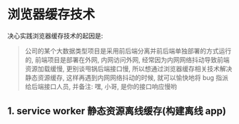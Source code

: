 # 浏览器缓存技术

决心实践浏览器缓存技术的起因是:

> 公司的某个大数据类型项目是采用前后端分离并前后端单独部署的方式运行的, 前端项目是部署在外网, 内网访问外网, 经常因为内网网络抖动导致前端资源加载缓慢, 更别谈甩锅后端接口慢, 所以想通过浏览器缓存相关技术解决静态资源缓存, 这样再遇到内网网络抖动的时候, 就可以愉快地将 bug 指派给后端接口人员, 并备注: 嘿, 小哥, 是你的接口响应慢哟

## 1. service worker 静态资源离线缓存(构建离线 app)
